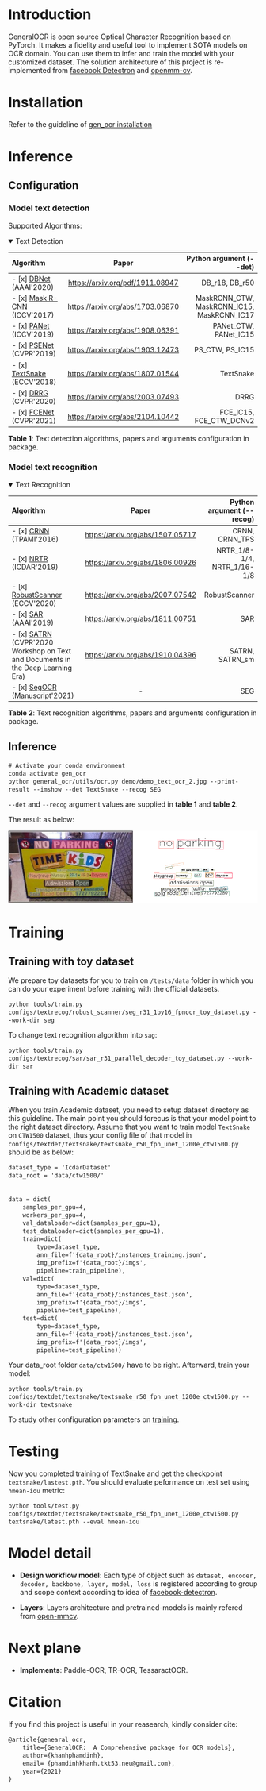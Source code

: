 # Introduction

GeneralOCR is open source Optical Character Recognition based on PyTorch. It makes a fidelity and useful tool to implement SOTA models on OCR domain. You can use them to infer and train the model with your customized dataset. The solution architecture of this project is re-implemented from [facebook Detectron](https://github.com/facebookresearch/Detectron) and [openmm-cv](https://github.com/open-mmlab/mmcv).


# Installation

Refer to the guideline of [gen_ocr installation](docs/install.md)

# Inference
## Configuration
### Model text detection

Supported Algorithms:

<details open>
<summary>Text Detection</summary>

| Algorithm      | Paper | Python argument (--det) |
| :---        |    :----:   | ---: |
|- [x] [DBNet](configs/textdet/dbnet/README.md) (AAAI'2020) |https://arxiv.org/pdf/1911.08947|  DB_r18, DB_r50|
|- [x] [Mask R-CNN](configs/textdet/maskrcnn/README.md) (ICCV'2017)|https://arxiv.org/abs/1703.06870|MaskRCNN_CTW, MaskRCNN_IC15, MaskRCNN_IC17|
|- [x] [PANet](configs/textdet/panet/README.md) (ICCV'2019)|https://arxiv.org/abs/1908.06391|PANet_CTW, PANet_IC15|
|- [x] [PSENet](configs/textdet/psenet/README.md) (CVPR'2019)|https://arxiv.org/abs/1903.12473|PS_CTW, PS_IC15|
|- [x] [TextSnake](configs/textdet/textsnake/README.md) (ECCV'2018)|https://arxiv.org/abs/1807.01544|TextSnake|
|- [x] [DRRG](configs/textdet/drrg/README.md) (CVPR'2020)|https://arxiv.org/abs/2003.07493|DRRG|
|- [x] [FCENet](configs/textdet/fcenet/README.md) (CVPR'2021)|https://arxiv.org/abs/2104.10442|FCE_IC15, FCE_CTW_DCNv2|

</details>

**Table 1**: Text detection algorithms, papers and arguments configuration in package.

### Model text recognition

<details open>
<summary>Text Recognition</summary>

| Algorithm      | Paper | Python argument (--recog) | 
| :---        |    :----:   |---:|
|- [x] [CRNN](configs/textrecog/crnn/README.md) (TPAMI'2016)|https://arxiv.org/abs/1507.05717| CRNN, CRNN_TPS |
|- [x] [NRTR](configs/textrecog/nrtr/README.md) (ICDAR'2019)|https://arxiv.org/abs/1806.00926| NRTR_1/8-1/4, NRTR_1/16-1/8|
|- [x] [RobustScanner](configs/textrecog/robust_scanner/README.md) (ECCV'2020)|https://arxiv.org/abs/2007.07542| RobustScanner |
|- [x] [SAR](configs/textrecog/sar/README.md) (AAAI'2019)|https://arxiv.org/abs/1811.00751| SAR |
|- [x] [SATRN](configs/textrecog/satrn/README.md) (CVPR'2020 Workshop on Text and Documents in the Deep Learning Era)|https://arxiv.org/abs/1910.04396| SATRN, SATRN_sm | 
|- [x] [SegOCR](configs/textrecog/seg/README.md) (Manuscript'2021)|-| SEG |

</details>

**Table 2**: Text recognition algorithms, papers and arguments configuration in package.

## Inference

```shell
# Activate your conda environment
conda activate gen_ocr
python general_ocr/utils/ocr.py demo/demo_text_ocr_2.jpg --print-result --imshow --det TextSnake --recog SEG
```
`--det` and `--recog` argument values are supplied in **table 1** and **table 2**.

The result as below:

![demo image 1](demo/resources/demo_text_ocr2_pred.png)

# Training

## Training with toy dataset

We prepare toy datasets for you to train on `/tests/data` folder in which you can do your experiment before training with the official datasets.

```
python tools/train.py configs/textrecog/robust_scanner/seg_r31_1by16_fpnocr_toy_dataset.py --work-dir seg
```

To change text recognition algorithm into `sag`:

```
python tools/train.py configs/textrecog/sar/sar_r31_parallel_decoder_toy_dataset.py --work-dir sar
```

## Training with Academic dataset

When you train Academic dataset, you need to setup dataset directory as this guideline. The main point you should forecus is that your model point to the right dataset directory. Assume that you want to train model `TextSnake` on `CTW1500` dataset, thus your config file of that model in `configs/textdet/textsnake/textsnake_r50_fpn_unet_1200e_ctw1500.py` should be as below:

```
dataset_type = 'IcdarDataset'
data_root = 'data/ctw1500/'


data = dict(
    samples_per_gpu=4,
    workers_per_gpu=4,
    val_dataloader=dict(samples_per_gpu=1),
    test_dataloader=dict(samples_per_gpu=1),
    train=dict(
        type=dataset_type,
        ann_file=f'{data_root}/instances_training.json',
        img_prefix=f'{data_root}/imgs',
        pipeline=train_pipeline),
    val=dict(
        type=dataset_type,
        ann_file=f'{data_root}/instances_test.json',
        img_prefix=f'{data_root}/imgs',
        pipeline=test_pipeline),
    test=dict(
        type=dataset_type,
        ann_file=f'{data_root}/instances_test.json',
        img_prefix=f'{data_root}/imgs',
        pipeline=test_pipeline))
```

Your data_root folder `data/ctw1500/` have to be right. Afterward, train your model:

```shell
python tools/train.py configs/textdet/textsnake/textsnake_r50_fpn_unet_1200e_ctw1500.py --work-dir textsnake
```

To study other configuration parameters on [training](docs/training.md).

# Testing

Now you completed training of TextSnake and get the checkpoint `textsnake/lastest.pth`. You should evaluate peformance on test set using `hmean-iou` metric:

```shell
python tools/test.py configs/textdet/textsnake/textsnake_r50_fpn_unet_1200e_ctw1500.py textsnake/latest.pth --eval hmean-iou
```


# Model detail

* **Design workflow model**: Each type of object such as `dataset, encoder, decoder, backbone, layer, model, loss` is registered according to group and scope context according to idea of [facebook-detectron](https://detectron2.readthedocs.io/en/v0.2.1/tutorials/write-models.html).

* **Layers**: Layers architecture and pretrained-models is mainly refered from [open-mmcv](https://github.com/open-mmlab/mmcv).

# Next plane

* **Implements**: Paddle-OCR, TR-OCR, TessaractOCR.

# Citation

If you find this project is useful in your reasearch, kindly consider cite:

```
@article{genearal_ocr,
    title={GeneralOCR:  A Comprehensive package for OCR models},
    author={khanhphamdinh},
    email= {phamdinhkhanh.tkt53.neu@gmail.com},
    year={2021}
}
```

